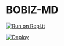 

# BOBIZ-MD

[![Run on Repl.it](https://repl.it/badge/github/quiec/whatsasena)](https://replit.com/@bobizbotmd/?v=1)

[![Deploy](https://www.herokucdn.com/deploy/button.svg)](https://heroku.com/deploy?template=https://github.com/bobizbotmq)
